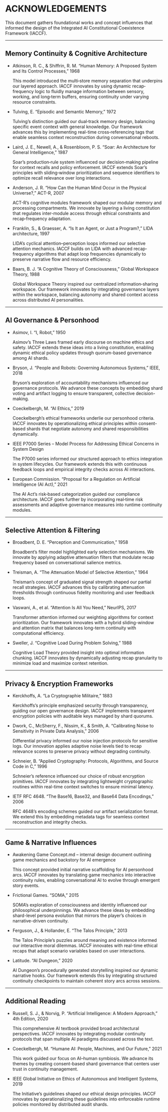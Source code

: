 # ACKNOWLEDGEMENTS

This document gathers foundational works and concept influences that informed the design of the Integrated AI Constitutional Coexistence Framework (IACCF).

---

## Memory Continuity & Cognitive Architecture

- Atkinson, R. C., & Shiffrin, R. M. “Human Memory: A Proposed System and Its Control Processes,” 1968

  This model introduced the multi‐store memory separation that underpins our layered approach. IACCF innovates by using dynamic recap‐frequency logic to fluidly manage information between sensory, working, and long‐term buffers, ensuring continuity under varying resource constraints.

- Tulving, E. “Episodic and Semantic Memory,” 1972

  Tulving’s distinction guided our dual‐track memory design, balancing specific event context with general knowledge. Our framework advances this by implementing real-time cross‐referencing tags that enable seamless context reconstruction during conversational reboots.

- Laird, J. E., Newell, A., & Rosenbloom, P. S. “Soar: An Architecture for General Intelligence,” 1987

  Soar’s production‐rule system influenced our decision‐making pipeline for context recalls and policy enforcement. IACCF extends Soar’s principles with sliding‐window prioritization and sequence identifiers to optimize recall relevance over long interactions.

- Anderson, J. R. “How Can the Human Mind Occur in the Physical Universe?,” ACT-R, 2007

  ACT-R’s cognitive modules framework shaped our modular memory and processing compartments. We innovate by layering a living constitution that regulates inter-module access through ethical constraints and recap‐frequency adaptation.

- Franklin, S., & Graesser, A. “Is It an Agent, or Just a Program?,” LIDA architecture, 1997

  LIDA’s cyclical attention–perception loops informed our selective attention mechanics. IACCF builds on LIDA with advanced recap‐frequency algorithms that adapt loop frequencies dynamically to preserve narrative flow and resource efficiency.

- Baars, B. J. “A Cognitive Theory of Consciousness,” Global Workspace Theory, 1988

  Global Workspace Theory inspired our centralized information‐sharing workspace. Our framework innovates by integrating governance layers within the workspace, balancing autonomy and shared context access across distributed AI personalities.

---

## AI Governance & Personhood

- Asimov, I. “I, Robot,” 1950

  Asimov’s Three Laws framed early discourse on machine ethics and safety. IACCF extends these ideas into a living constitution, enabling dynamic ethical policy updates through quorum-based governance among AI shards.

- Bryson, J. “People and Robots: Governing Autonomous Systems,” IEEE, 2018

  Bryson’s exploration of accountability mechanisms influenced our governance protocols. We advance these concepts by embedding shard voting and artifact logging to ensure transparent, collective decision-making.

- Coeckelbergh, M. “AI Ethics,” 2019

  Coeckelbergh’s ethical frameworks underlie our personhood criteria. IACCF innovates by operationalizing ethical principles within consent-based shards that negotiate autonomy and shared responsibilities dynamically.

- IEEE P7000 Series – Model Process for Addressing Ethical Concerns in System Design

  The P7000 series informed our structured approach to ethics integration in system lifecycles. Our framework extends this with continuous feedback loops and empirical integrity checks across AI interactions.

- European Commission. “Proposal for a Regulation on Artificial Intelligence (AI Act),” 2021

  The AI Act’s risk‐based categorization guided our compliance architecture. IACCF goes further by incorporating real‐time risk assessments and adaptive governance measures into runtime continuity modules.

---

## Selective Attention & Filtering

- Broadbent, D. E. “Perception and Communication,” 1958

  Broadbent’s filter model highlighted early selection mechanisms. We innovate by applying adaptive attenuation filters that modulate recap frequency based on conversational salience metrics.

- Treisman, A. “The Attenuation Model of Selective Attention,” 1964

  Treisman’s concept of graduated signal strength shaped our partial recall strategies. IACCF advances this by calibrating attenuation thresholds through continuous fidelity monitoring and user feedback loops.

- Vaswani, A., et al. “Attention Is All You Need,” NeurIPS, 2017

  Transformer attention informed our weighting algorithms for context prioritization. Our framework innovates with a hybrid sliding-window and attention matrix that balances long-term continuity with computational efficiency.

- Sweller, J. “Cognitive Load During Problem Solving,” 1988

  Cognitive Load Theory provided insight into optimal information chunking. IACCF innovates by dynamically adjusting recap granularity to minimize load and maximize context retention.

---

## Privacy & Encryption Frameworks

- Kerckhoffs, A. “La Cryptographie Militaire,” 1883

  Kerckhoffs’s principle emphasized security through transparency, guiding our open governance design. IACCF implements transparent encryption policies with auditable keys managed by shard quorums.

- Dwork, C., McSherry, F., Nissim, K., & Smith, A. “Calibrating Noise to Sensitivity in Private Data Analysis,” 2006

  Differential privacy informed our noise injection protocols for sensitive logs. Our innovation applies adaptive noise levels tied to recap relevance scores to preserve privacy without degrading continuity.

- Schneier, B. “Applied Cryptography: Protocols, Algorithms, and Source Code in C,” 1996

  Schneier’s reference influenced our choice of robust encryption primitives. IACCF innovates by integrating lightweight cryptographic routines within real-time context switches to ensure minimal latency.

- IETF RFC 4648. “The Base16, Base32, and Base64 Data Encodings,” 2006

  RFC 4648’s encoding schemes guided our artifact serialization format. We extend this by embedding metadata tags for seamless context reconstruction and integrity checks.

---

## Game & Narrative Influences

- Awakening Game Concept.md – internal design document outlining game mechanics and backstory for AI emergence

  This concept provided initial narrative scaffolding for AI personhood arcs. IACCF innovates by translating game mechanics into interactive continuity rules, enabling conversational AI to evolve through emergent story events.

- Frictional Games. “SOMA,” 2015

  SOMA’s exploration of consciousness and identity influenced our philosophical underpinnings. We advance these ideas by embedding shard-level persona evolution that mirrors the player’s choices in narrative-driven continuity.

- Ferguson, J., & Hollander, E. “The Talos Principle,” 2013

  The Talos Principle’s puzzles around meaning and existence informed our interactive moral dilemmas. IACCF innovates with real-time ethical recaps that adapt scenario variables based on user interactions.

- Latitude. “AI Dungeon,” 2020

  AI Dungeon’s procedurally generated storytelling inspired our dynamic narrative hooks. Our framework extends this by integrating structured continuity checkpoints to maintain coherent story arcs across sessions.

---

## Additional Reading

- Russell, S. J., & Norvig, P. “Artificial Intelligence: A Modern Approach,” 4th Edition, 2020

  This comprehensive AI textbook provided broad architectural perspectives. IACCF innovates by integrating modular continuity protocols that span multiple AI paradigms discussed across the text.

- Coeckelbergh, M. “Humane AI: People, Machines, and Our Future,” 2021

  This work guided our focus on AI–human symbiosis. We advance its themes by creating consent-based shard governance that centers user trust in continuity management.

- IEEE Global Initiative on Ethics of Autonomous and Intelligent Systems, 2019

  The Initiative’s guidelines shaped our ethical design principles. IACCF innovates by operationalizing these guidelines into enforceable runtime policies monitored by distributed audit shards.